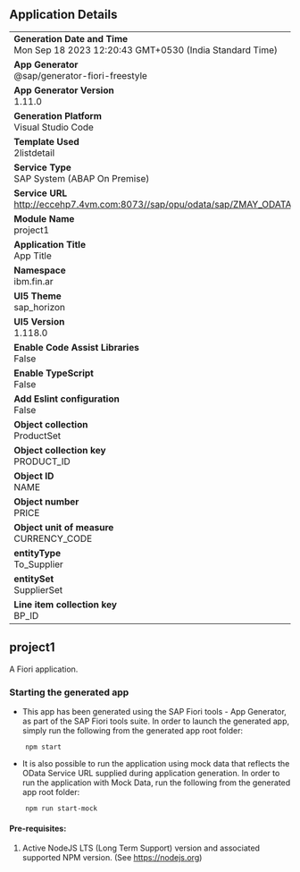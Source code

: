 ## Application Details
|               |
| ------------- |
|**Generation Date and Time**<br>Mon Sep 18 2023 12:20:43 GMT+0530 (India Standard Time)|
|**App Generator**<br>@sap/generator-fiori-freestyle|
|**App Generator Version**<br>1.11.0|
|**Generation Platform**<br>Visual Studio Code|
|**Template Used**<br>2listdetail|
|**Service Type**<br>SAP System (ABAP On Premise)|
|**Service URL**<br>http://eccehp7.4vm.com:8073//sap/opu/odata/sap/ZMAY_ODATA_SRV
|**Module Name**<br>project1|
|**Application Title**<br>App Title|
|**Namespace**<br>ibm.fin.ar|
|**UI5 Theme**<br>sap_horizon|
|**UI5 Version**<br>1.118.0|
|**Enable Code Assist Libraries**<br>False|
|**Enable TypeScript**<br>False|
|**Add Eslint configuration**<br>False|
|**Object collection**<br>ProductSet|
|**Object collection key**<br>PRODUCT_ID|
|**Object ID**<br>NAME|
|**Object number**<br>PRICE|
|**Object unit of measure**<br>CURRENCY_CODE|
|**entityType**<br>To_Supplier|
|**entitySet**<br>SupplierSet|
|**Line item collection key**<br>BP_ID|

## project1

A Fiori application.

### Starting the generated app

-   This app has been generated using the SAP Fiori tools - App Generator, as part of the SAP Fiori tools suite.  In order to launch the generated app, simply run the following from the generated app root folder:

```
    npm start
```

- It is also possible to run the application using mock data that reflects the OData Service URL supplied during application generation.  In order to run the application with Mock Data, run the following from the generated app root folder:

```
    npm run start-mock
```

#### Pre-requisites:

1. Active NodeJS LTS (Long Term Support) version and associated supported NPM version.  (See https://nodejs.org)


